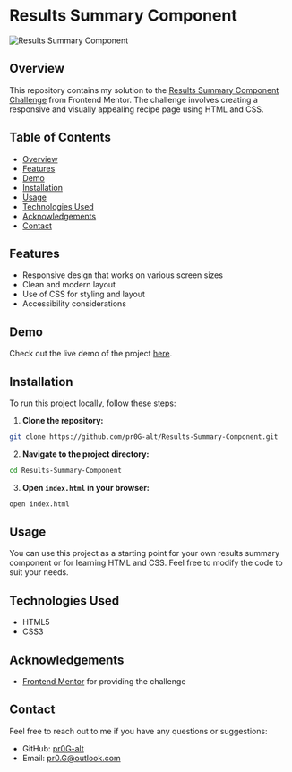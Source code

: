 # Results Summary Component

![Results Summary Component](https://res.cloudinary.com/dz209s6jk/image/upload/f_auto,q_auto,w_900/Screenshots/wlin5nxmir5qfd4xw7lp.jpg)


## Overview

This repository contains my solution to the [Results Summary Component Challenge](https://www.frontendmentor.io/challenges/results-summary-component-CE_K6s0maV) from Frontend Mentor. The challenge involves creating a responsive and visually appealing recipe page using HTML and CSS.


## Table of Contents

- [Overview](#overview)
- [Features](#features)
- [Demo](#demo)
- [Installation](#installation)
- [Usage](#usage)
- [Technologies Used](#technologies-used)
- [Acknowledgements](#acknowledgements)
- [Contact](#contact)


## Features

- Responsive design that works on various screen sizes
- Clean and modern layout
- Use of CSS for styling and layout
- Accessibility considerations


## Demo

Check out the live demo of the project [here](https://pr0g-alt.github.io/Results-Summary-Component/).


## Installation

To run this project locally, follow these steps:

1. **Clone the repository:**

```sh
git clone https://github.com/pr0G-alt/Results-Summary-Component.git
```

2. **Navigate to the project directory:**

```sh
cd Results-Summary-Component
```

3. **Open `index.html` in your browser:**

```sh
open index.html
```


## Usage

You can use this project as a starting point for your own results summary component or for learning HTML and CSS. Feel free to modify the code to suit your needs.


## Technologies Used

- HTML5
- CSS3


## Acknowledgements

- [Frontend Mentor](https://www.frontendmentor.io) for providing the challenge


## Contact

Feel free to reach out to me if you have any questions or suggestions:

- GitHub: [pr0G-alt](https://github.com/pr0G-alt)
- Email: pr0.G@outlook.com

